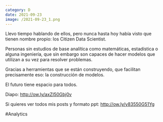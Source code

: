 ```yaml
--- 
category: D 
date: 2021-09-23 
image: /2021-09-23_1.png 
--- 
```


Llevo tiempo hablando de ellos, pero nunca hasta hoy había visto que tienen nombre propio: los Citizen Data Scientist. 

Personas sin estudios de base analítica como matemáticas, estadística o alguna ingeniería, que sin embargo son capaces de hacer modelos que utilizan a su vez para resolver problemas. 

Gracias a herramientas que se están construyendo, que facilitan precisamente eso: la construcción de modelos.

El futuro tiene espacio para todos. 

Diapo: http://ow.ly/axZI50Gbj0v

Si quieres ver todos mis posts y formato ppt: http://ow.ly/y83550G51Yg

#Analytics